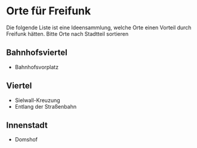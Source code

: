 # Orte für Freifunk

Die folgende Liste ist eine Ideensammlung, welche Orte einen Vorteil durch Freifunk hätten. Bitte Orte nach Stadtteil sortieren

## Bahnhofsviertel

* Bahnhofsvorplatz

## Viertel

* Sielwall-Kreuzung
* Entlang der Straßenbahn

## Innenstadt

* Domshof